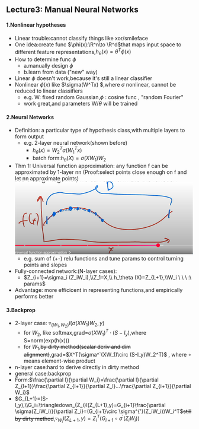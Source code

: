 ## Lecture3: Manual Neural Networks

#### 1.Nonlinear hypotheses

- Linear trouble:cannot classify things like xor/smileface
- One idea:create func $\phi(x):\R^n\to \R^d$that maps input space to different feature representations,$h_\theta(x)=\theta^T\phi(x)$
- How to determine func $\phi$
  - a.manually design $\phi$
  - b.learn from data ("new" way)
- Linear $\phi$ doesn't work,because it's still a linear classifier
- Nonlinear $\phi(x)$ like $\sigma(W^Tx) $,where $\sigma$ nonlinear, cannot be reduced to linear classifiers
  - e.g. W: fixed random Gaussian,$\phi$ : cosine func , "random Fourier"
  - work great,and parameters W/$\theta$ will be trained
  
#### 2.Neural Networks

- Definition: a particular type of hypothesis class,with multiple layers to form output
  - e.g. 2-layer neural network(shown before)
    - $h_\theta(x)=W_2^T\sigma(W_1^Tx)$
    - batch form:$h_\theta(X)=\sigma(XW_1)W_2$
- Thm 1: Universal function approximation: any function f can be approximated by 1-layer nn (Proof:select points close enough on f and let nn approximate points)
  ![alt text](image.png)
  - e.g. sum of (+-) relu functions and tune params to control turning points and slopes
- Fully-connected network:(N-layer cases):
  - $Z_{i+1}=\sigma_i (Z_iW_i),\\Z_1=X,\\
  h_\theta (X)=Z_{L+1},\\W_i \ \ \ :\ params$
- Advantage: more efficicent in representing functions,and empirically performs better

#### 3.Backprop

- 2-layer case:
$\triangledown_{\{W_1,W_2\}}l(\sigma(XW_1)W_2,y)$
  - for $W_2$, like softmax,grad=$\sigma(XW_1)^T \cdot (S-I_y)$,where S=norm(exp(h(x)))
  - for $W_1$,~~by dirty method(scalar deriv and dim alignment)~~,grad=$X^T(\sigma^`(XW_1)\circ (S-I_y)W_2^T)$   , where $\circ$ means element-wise product
- n-layer case:hard to derive directly in dirty method
- general case:backprop
- Form:$\frac{\partial l}{\partial W_i}=\frac{\partial l}{\partial Z_{l+1}}\frac{\partial Z_{l+1}}{\partial Z_l}...\frac{\partial Z_{i+1}}{\partial W_i}$
- $G_{L+1}=(S-I_y),\\G_i=\triangledown_{Z_i}l(Z_{L+1},y)=G_{i+1}\frac{\partial \sigma(Z_iW_i)}{\partial Z_i}=(G_{i+1}\circ \sigma^{'}(Z_iW_i))W_i^T$~~still by dirty method~~,$\triangledown_{W_i}l(Z_{L+1},y)=Z_i^T(G_{i+1}\circ \sigma^{'}(Z_iW_i))$
